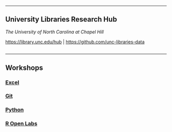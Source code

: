 - - - - -
## University Libraries Research Hub
_The University of North Carolina at Chapel Hill_

https://library.unc.edu/hub | https://github.com/unc-libraries-data
##
- - - - -

## Workshops

### [**Excel**](https://unc-libraries-data.github.io/Excel/Excel_Workshop_Instructions.pdf)
### [**Git**](https://unc-libraries-data.github.io/Intro-to-Git/)
### [**Python**](https://unc-libraries-data.github.io/Python/)
### [**R Open Labs**](http://ropenlabs.web.unc.edu/)
